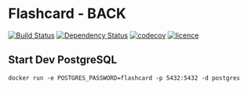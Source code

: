 # Flashcard - BACK
[![Build Status](https://travis-ci.org/Slashgear/flashcard-back.svg?branch=master)](https://travis-ci.org/Slashgear/flashcard-back)
[![Dependency Status](https://dependencyci.com/github/Slashgear/flashcard-back/badge)](https://dependencyci.com/github/Slashgear/flashcard-back)
[![codecov](https://codecov.io/gh/Slashgear/flashcard-back/branch/master/graph/badge.svg)](https://codecov.io/gh/Slashgear/flashcard-back)
[![licence](https://img.shields.io/github/license/mashape/apistatus.svg)](https://img.shields.io/github/license/mashape/apistatus.svg)

## Start Dev PostgreSQL

```
docker run -e POSTGRES_PASSWORD=flashcard -p 5432:5432 -d postgres
```
